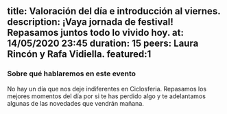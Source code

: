 title: Valoración del día e introducción al viernes.
description: ¡Vaya jornada de festival! Repasamos juntos todo lo vivido hoy.
at: 14/05/2020 23:45
duration: 15
peers: Laura Rincón y Rafa Vidiella. 
featured:1
----
### Sobre qué hablaremos en este evento

No hay un día que nos deje indiferentes en Ciclosferia. Repasamos los mejores momentos del día por si te has perdido algo y te adelantamos algunas de las novedades que vendrán mañana.

